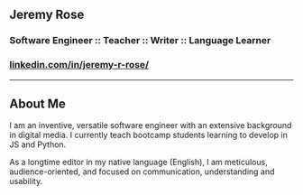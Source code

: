 ## Jeremy Rose

### Software Engineer :: Teacher :: Writer :: Language Learner

### [linkedin.com/in/jeremy-r-rose/](https://www.linkedin.com/in/jeremy-r-rose/)

---  
  
## About Me

I am an inventive, versatile software engineer with an extensive background in digital media. I currently teach bootcamp students learning to develop in JS and Python.

As a longtime editor in my native language (English), I am meticulous, audience-oriented, and focused on communication, understanding and usability. 
